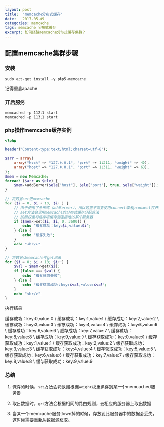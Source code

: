 ```yaml
---
layout: post
title:  "memcache分布式缓存"
date:   2017-05-09
categories: memcache
tags: memcache 分布式缓存
excerpt: 如何搭建memcache分布式缓存集群？
---
```


配置memcache集群步骤
---
### 安装

```shell
sudo apt-get install -y php5-memcache
```
记得重启apache

### 开启服务

```shell
memcached -p 11211 start
memcached -p 11311 start
```
### php操作memcache缓存实例

```php
<?php

header("Content-type:text/html;charset=utf-8");

$arr = array(
    array("host" => "127.0.0.1", "port" => 11211, "weight" => 40),
    array("host" => "127.0.0.1", "port" => 11311, "weight" => 60),
);
$mem = new Memcache;
foreach ($arr as $ele) {
    $mem->addServer($ele["host"], $ele["port"], true, $ele["weight"]);
}

// 将数据set进memcache
for ($i = 0; $i < 10; $i++) {
    // 由于使用了分布式（addServer），所以这里不需要使用connect或者pconnect打开链接
    // set方法会调用memcache的分布式缓存分配算法
    // 按照权重将缓存项缓存到连接池的某个服务器
    if ($mem->set($i, $i, 0, 3600)) {
        echo "缓存成功：key:$i,value:$i";
    } else {
        echo "缓存失败";
    }
    echo "<br/>";
}

// 将数据从memcache中get出来
for ($i = 0; $i < 10; $i++) {
    $val = $mem->get($i);
    if (false === $val) {
        echo "缓存获取失败";
    } else {
        echo "缓存获取成功：key:$val,value:$val";
    }
    echo "<br/>";
}


```

执行结果

缓存成功：key:0,value:0 \\
缓存成功：key:1,value:1 \\
缓存成功：key:2,value:2 \\
缓存成功：key:3,value:3 \\
缓存成功：key:4,value:4 \\
缓存成功：key:5,value:5 \\
缓存成功：key:6,value:6 \\
缓存成功：key:7,value:7 \\
缓存成功：key:8,value:8 \\
缓存成功：key:9,value:9 \\
缓存获取成功：key:0,value:0 \\
缓存获取成功：key:1,value:1 \\
缓存获取成功：key:2,value:2 \\
缓存获取成功：key:3,value:3 \\
缓存获取成功：key:4,value:4 \\
缓存获取成功：key:5,value:5 \\
缓存获取成功：key:6,value:6 \\
缓存获取成功：key:7,value:7 \\
缓存获取成功：key:8,value:8 \\
缓存获取成功：key:9,value:9


### 总结

1. 保存的时候，`set`方法会将数据根据`weight`权重保存到某一个memcached服务器

2. 取出数据时，`get`方法会根据相同的路由规则，去相应的服务器上取出数据

3. 当某一个memcache服务down掉的时候，存放到此服务器中的数据会丢失，这时候需要重新从数据源获取。

